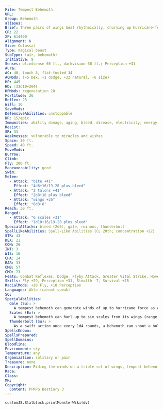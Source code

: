 ```yaml
---
File: Tempest Behemoth
URL: 
Group: Behemoth
aliases: 
Brief: Three pairs of wings beat rhythmically, churning up hurricane-force winds around this vast, birdlike monstrosity.
CR: 22
XP: 614400
Alignment: N
Size: Colossal
Type: magical beast
SubType: (air, behemoth)
Initiative: 9
Senses: blindsense 60 ft., darkvision 60 ft.; Perception +31
Aura: 
AC: 40, touch 8, flat-footed 34
ACMods: (+5 Dex, +1 dodge, +32 natural, -8 size)
HP: 445
HD: (33d10+264)
HPMods: regeneration 20
Fortitude: 26
Reflex: 23
Will: 16
SaveMods: 
DefensiveAbilities: unstoppable
DR: 15/epic
Immunities: ability damage, aging, bleed, disease, electricity, energy drain, fire, mind-affecting effects, negative levels, paralysis, permanent wounds, petrification, poison, polymorph
Resist: 
SR: 33
Weaknesses: vulnerable to miracles and wishes
Space: 30 ft.
Speed: 40 ft.
MoveMods: 
Burrow: 
Climb: 
Fly: 200 ft.
Maneuverability: good
Swim: 
Melee: 
  - Attack: "bite +41"
    Effect: "4d6+16/19-20 plus bleed"
  - Attack: "2 talons +41"
    Effect: "2d8+16 plus bleed"
  - Attack: "wings +36"
    Effect: "8d8+8"
Reach: 30 ft.
Ranged: 
  - Attack: "6 scales +31"
    Effect: "1d10+16/19-20 plus bleed"
SpecialAttacks: bleed (2d6), gale, ruinous, thunderbolt
SpellLikeAbilities: Spell-Like Abilities (CL 20th; concentration +22)   3/day-storm of vengeance (DC 21)
STR: 43
DEX: 21
CON: 26
INT: 3
WIS: 16
CHA: 14
BAB: 33
CMB: 57
CMD: 73
Feats: Combat Reflexes, Dodge, Flyby Attack, Greater Vital Strike, Hover, Improved Critical (bite), Improved Critical (scales), Improved Initiative, Improved Vital Strike, Iron Will, Lightning Stance, Mobility, Power Attack, Snatch, Vital Strike, Weapon Focus (scales), Wind Stance
Skills: Fly +29, Perception +31, Stealth -7, Survival +15
RacialMods: +20 Fly, +10 Perception
Languages: Aklo (cannot speak)
SQ: 
SpecialAbilities:
  Gale (Su): >
    A tempest behemoth can generate winds of up to hurricane force as a free action, blowing in as many as three different directions at once. The winds blow either away from or directly toward the behemoth in a 30-foot-wide path that extends for 1,000 feet.
  Scales (Ex): >
    A tempest behemoth can hurl up to six scales from its wings (range increment 100 feet) as a standard action.
  Thunderbolt (Su): >
    As a swift action once every 1d4 rounds, a behemoth can shoot a bolt of lightning that deals 15d6 points of electricity damage and 15d6 points of sonic damage, and that causes permanent deafness in a 200-foot line. A DC 34 Reflex save halves the damage and negates the deafness. The save DC is Constitution-based.
SpellsKnown: 
SpellsPrepared: 
SpellDomains: 
Bloodline: 
Environment: sky
Temperature: any
Organization: solitary or pair
Treasure: none
Description: Riding the winds on a triple set of wings, tempest behemoths fly above all, death riding in their shadows. In battle, they snatch up foes only to cast them away from great heights, smash enemies with their wings, or hurl razor-edged scales at distant targets. A tempest behemoth's divine heritage wards its body, mind, and soul against harm. Only the most powerful magic or attack can pierce its defenses. Serene in their immortality, tempest behemoths fear no other being.  As living forces of divine retribution, tempest behemoths are sent forth into the world to raze far-f lung cities, ravage towns with mighty storms, level remote mountain temples, and tear apart siege fortresses impregnable from the ground.  The advent of a tempest behemoth is generally presaged by foul weather and terrific storms that drive flocks of birds before their headwinds. The day before the behemoth arrives, the storms suddenly abate-ironically encouraging victims to emerge into the open just as the behemoth strikes.
Race: 
Class: 
MR: 
Copyright:
  Content: PFRPG Bestiary 3
---
```

```dataviewjs
customJS.Statblock.printMonsterWiki(dv)
```
